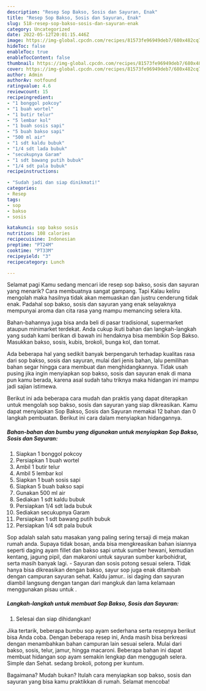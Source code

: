 ```yaml
---
description: "Resep Sop Bakso, Sosis dan Sayuran, Enak"
title: "Resep Sop Bakso, Sosis dan Sayuran, Enak"
slug: 518-resep-sop-bakso-sosis-dan-sayuran-enak
category: Uncategorized
date: 2022-05-12T20:01:15.446Z
image: https://img-global.cpcdn.com/recipes/81573fe96949deb7/680x482cq70/sop-bakso-sosis-dan-sayuran-foto-resep-utama.jpg
hideToc: false
enableToc: true
enableTocContent: false
thumbnail: https://img-global.cpcdn.com/recipes/81573fe96949deb7/680x482cq70/sop-bakso-sosis-dan-sayuran-foto-resep-utama.jpg
cover: https://img-global.cpcdn.com/recipes/81573fe96949deb7/680x482cq70/sop-bakso-sosis-dan-sayuran-foto-resep-utama.jpg
author: Admin
authorAv: notfound
ratingvalue: 4.6
reviewcount: 15
recipeingredient:
- "1 bonggol pokcoy"
- "1 buah wortel"
- "1 butir telur"
- "5 lembar kol"
- "1 buah sosis sapi"
- "5 buah bakso sapi"
- "500 ml air"
- "1 sdt kaldu bubuk"
- "1/4 sdt lada bubuk"
- "secukupnya Garam"
- "1 sdt bawang putih bubuk"
- "1/4 sdt pala bubuk"
recipeinstructions:

- "Sudah jadi dan siap dinikmati!"
categories:
- Resep
tags:
- sop
- bakso
- sosis

katakunci: sop bakso sosis 
nutrition: 108 calories
recipecuisine: Indonesian
preptime: "PT24M"
cooktime: "PT33M"
recipeyield: "3"
recipecategory: Lunch

---
```



Selamat pagi Kamu sedang mencari ide resep sop bakso, sosis dan sayuran yang menarik? Cara membuatnya sangat gampang. Tapi Kalau keliru mengolah maka hasilnya tidak akan memuaskan dan justru cenderung tidak enak. Padahal sop bakso, sosis dan sayuran yang enak selayaknya mempunyai aroma dan cita rasa yang mampu memancing selera kita.


Bahan-bahannya juga bisa anda beli di pasar tradisional, supermarket ataupun minimarket terdekat. Anda cukup ikuti bahan dan langkah-langkah yang sudah kami berikan di bawah ini hendaknya bisa membikin Sop Bakso. Masukkan bakso, sosis, kubis, brokoli, bunga kol, dan tomat.

Ada beberapa hal yang sedikit banyak berpengaruh terhadap kualitas rasa dari sop bakso, sosis dan sayuran, mulai dari jenis bahan, lalu pemilihan bahan segar hingga cara membuat dan menghidangkannya. Tidak usah pusing jika ingin menyiapkan sop bakso, sosis dan sayuran enak di mana pun kamu berada, karena asal sudah tahu triknya maka hidangan ini mampu jadi sajian istimewa.


Berikut ini ada beberapa cara mudah dan praktis yang dapat diterapkan untuk mengolah sop bakso, sosis dan sayuran yang siap dikreasikan. Kamu dapat menyiapkan Sop Bakso, Sosis dan Sayuran memakai 12 bahan dan 0 langkah pembuatan. Berikut ini cara dalam menyiapkan hidangannya.

<!--inarticleads1-->

##### Bahan-bahan dan bumbu yang digunakan untuk menyiapkan Sop Bakso, Sosis dan Sayuran:

1. Siapkan 1 bonggol pokcoy
1. Persiapkan 1 buah wortel
1. Ambil 1 butir telur
1. Ambil 5 lembar kol
1. Siapkan 1 buah sosis sapi
1. Siapkan 5 buah bakso sapi
1. Gunakan 500 ml air
1. Sediakan 1 sdt kaldu bubuk
1. Persiapkan 1/4 sdt lada bubuk
1. Sediakan secukupnya Garam
1. Persiapkan 1 sdt bawang putih bubuk
1. Persiapkan 1/4 sdt pala bubuk


Sop adalah salah satu masakan yang paling sering tersaji di meja makan rumah anda. Supaya tidak bosan, anda bisa mengkreasikan bahan isiannya seperti daging ayam fillet dan bakso sapi untuk sumber hewani, kemudian kentang, jagung pipil, dan makaroni untuk sayuran sumber karbohidrat, serta masih banyak lagi. - Sayuran dan sosis potong sesuai selera. Tidak hanya bisa dikreasikan dengan bakso, sayur sop juga enak ditambah dengan campuran sayuran sehat. Kaldu jamur.. isi daging dan sayuran diambil langsung dengan tangan dari mangkuk dan lama kelamaan menggunakan pisau untuk . 

<!--inarticleads2-->

##### Langkah-langkah untuk membuat Sop Bakso, Sosis dan Sayuran:


1. Selesai dan siap dihidangkan!

Jika tertarik, beberapa bumbu sop ayam sederhana serta resepnya berikut bisa Anda coba. Dengan beberapa resep ini, Anda masih bisa berkreasi dengan menambahkan bahan campuran lain sesuai selera. Mulai dari bakso, sosis, telur, jamur, hingga macaroni. Beberapa bahan ini dapat membuat hidangan sop ayam semakin lengkap dan menggugah selera. Simple dan Sehat. sedang brokoli, potong per kuntum. 

Bagaimana? Mudah bukan? Itulah cara menyiapkan sop bakso, sosis dan sayuran yang bisa kamu praktikkan di rumah. Selamat mencoba!
